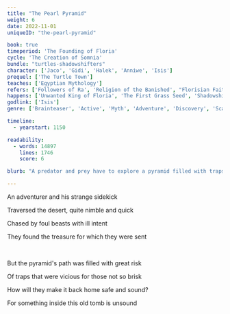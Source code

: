 ```yaml
---
title: "The Pearl Pyramid"
weight: 6
date: 2022-11-01
uniqueID: "the-pearl-pyramid"

book: true
timeperiod: 'The Founding of Floria'
cycle: 'The Creation of Somnia'
bundle: "turtles-shadowshifters"
character: ['Jaco', 'Gidi', 'Halek', 'Anniwe', 'Isis']
prequel: ['The Turtle Town']
teaches: ['Egyptian Mythology']
refers: ['Followers of Ra', 'Religion of the Banished', "Florisian Faith", 'Wo Chiefcloud', 'Donte', 'Ra', 'Desertglass', 'Pearl Pyramid', 'Gripglass', 'Demise of the Gazelles', 'Royal Gazelles', 'Survival of the Toughest Tiger', 'Heroeshaven', 'Bank of Heroeshaven', 'The Floating Egg']
happens: ['Unwanted King of Floria', 'The First Grass Seed', 'Shadowshifter Extinction', 'Curse of Isis', 'The Pearlpath']
godlink: ['Isis']
genre: ['Brainteaser', 'Active', 'Myth', 'Adventure', 'Discovery', 'Scary', 'Funny', "History"]

timeline:
  - yearstart: 1150

readability:
  - words: 14897
    lines: 1746
    score: 6

blurb: "A predator and prey have to explore a pyramid filled with traps---together---always on the run from cruel shadowshifters. They're looking for the second part of an important legend about pyramids and gods, but find something entirely different."

---
```


An adventurer and his strange sidekick

Traversed the desert, quite nimble and quick

Chased by foul beasts with ill intent

They found the treasure for which they were sent

&nbsp;

But the pyramid's path was filled with great risk

Of traps that were vicious for those not so brisk

How will they make it back home safe and sound?

For something inside this old tomb is unsound
